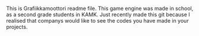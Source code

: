 This is Grafiikkamoottori readme file.
This game engine was made in school, as a second grade students in KAMK.
Just recently made this git because I realised that companys would like to see the codes you have made in your projects.

